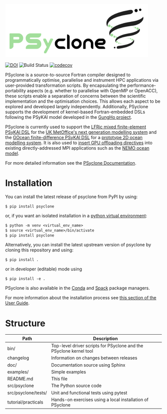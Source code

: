 <picture>
  <source media="(prefers-color-scheme: dark)" srcset="doc/logo/psyclone_logo_dark_theme.png">
  <source media="(prefers-color-scheme: light)" srcset="doc/logo/psyclone_logo_light_theme.png">
  <img alt="PSyclone logo" width="460" src="doc/logo/psyclone_logo_light_theme.png">
</picture>

[![DOI](https://zenodo.org/badge/DOI/10.5281/zenodo.11190457.svg)](https://doi.org/10.5281/zenodo.11190457)
![Build Status](https://github.com/stfc/PSyclone/workflows/PSyclone%20tests%20and%20examples/badge.svg)
[![codecov](https://codecov.io/gh/stfc/PSyclone/branch/master/graph/badge.svg)](https://codecov.io/gh/stfc/PSyclone)

PSyclone is a source-to-source Fortran compiler designed to programmatically
optimise, parallelise and instrument HPC applications via user-provided
transformation scripts. By encapsulating the performance-portability aspects
(e.g. whether to parallelise with OpenMP or OpenACC), these scripts enable
a separation of concerns between the scientific implementation and the
optimisation choices. This allows each aspect to be explored and developed
largely independently.
Additionally, PSyclone supports the development of kernel-based Fortran-embedded
DSLs following the PSyKAl model developed in the
[GungHo project](https://www.metoffice.gov.uk/research/foundation/dynamics/next-generation).

PSyclone is currently used to support the [LFRic mixed finite-element PSyKAl
DSL](https://psyclone.readthedocs.io/en/latest/lfric.html)
for the [UK MetOffice's next generation modelling
system](https://www.metoffice.gov.uk/research/modelling-systems/lfric/) and
the [GOcean finite-difference PSyKAl
DSL](https://psyclone.readthedocs.io/en/latest/gocean1p0.html) for a [prototype
2D ocean modelling system](https://gtr.ukri.org/projects?ref=NE%2FL01209X%2F1).
It is also used to [insert GPU offloading
directives](https://psyclone.readthedocs.io/en/latest/nemo.html) into existing
directly-addressed MPI applications such as the
[NEMO ocean model](https://www.nemo-ocean.eu/).

For more detailed information see the [PSyclone Documentation](http://psyclone.readthedocs.io).

# Installation #

You can install the latest release of psyclone from PyPI by using:

    $ pip install psyclone

or, if you want an isolated installation in a [python virtual
environment](https://docs.python.org/3/library/venv.html):

    $ python -m venv <virtual_env_name>
    $ source <virtual_env_name>/bin/activate
    $ pip install psyclone

Alternatively, you can install the latest upstream version of psyclone by
cloning this repository and using:

    $ pip install .

or in developer (editable) mode using

    $ pip install -e .

PSyclone is also available in the
[Conda](https://anaconda.org/conda-forge/psyclone) and
[Spack](https://packages.spack.io/package.html?name=py-psyclone) package
managers.

For more information about the installation process see
[this section of the User Guide](https://psyclone.readthedocs.io/en/latest/system_specific_setup.html).

<!---  TODO #2627
# Try it on Binder #

Some of the examples are available as Jupyter notebooks. These may
be launched using Binder from the links below. (Note that the first time
this is done, Binder has to construct a Container and install the necessary
software. This can take several minutes. You can track its progress
by clicking the 'show' link next to the 'Build logs' heading.)

 * [![Binder](https://mybinder.org/badge_logo.svg)](https://mybinder.org/v2/gh/stfc/psyclone/master?filepath=tutorial%2Fnotebooks%2Fintroduction.ipynb) The **PSyclone Tutorial**. Note that we currently recommend following the more up-to-date README files under the `tutorials/practicals` directory.

 * [![Binder](https://mybinder.org/badge_logo.svg)](https://mybinder.org/v2/gh/stfc/psyclone/master?filepath=examples%2Fgocean%2Feg1%2Fopenmp.ipynb) Uses PSyclone's GOcean API to process example code that conforms to the PSyKAl separation of concerns. Transformations are applied in order to fuse various loops before parallelising the result with OpenMP.
 
 * [![Binder](https://mybinder.org/badge_logo.svg)](https://mybinder.org/v2/gh/stfc/psyclone/master?filepath=examples%2Fgocean%2Feg1%2Fdag.ipynb) demonstrates the generation of a DAG for the PSy layer of the previous example.
--->

# Structure #

Path                | Description
------------------- | -----------
bin/                | Top-level driver scripts for PSyclone and the PSyclone kernel tool
changelog      	    | Information on changes between releases
doc/           	    | Documentation source using Sphinx
examples/      	    | Simple examples
README.md      	    | This file
src/psyclone   	    | The Python source code
src/psyclone/tests/ | Unit and functional tests using pytest
tutorial/practicals | Hands-on exercises using a local installation of PSyclone
